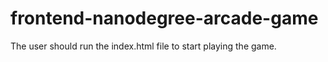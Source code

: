 frontend-nanodegree-arcade-game
===============================

The user should run the index.html file to start playing the game.
